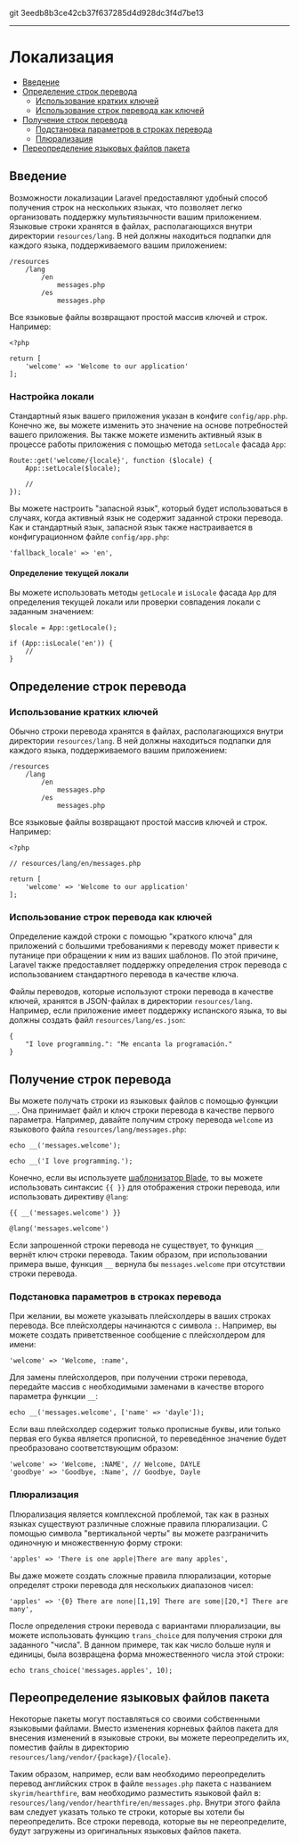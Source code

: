 git 3eedb8b3ce42cb37f637285d4d928dc3f4d7be13

---

# Локализация

- [Введение](#introduction)
- [Определение строк перевода](#defining-translation-strings)
    - [Использование кратких ключей](#using-short-keys)
    - [Использование строк перевода как ключей](#using-translation-strings-as-keys)
- [Получение строк перевода](#retrieving-translation-strings)
    - [Подстановка параметров в строках перевода](#replacing-parameters-in-translation-strings)
    - [Плюрализация](#pluralization)
- [Переопределение языковых файлов пакета](#overriding-package-language-files)

<a name="introduction"></a>
## Введение

Возможности локализации Laravel предоставляют удобный способ получения строк на нескольких языках, что позволяет легко организовать поддержку мультиязычности вашим приложением. Языковые строки хранятся в файлах, располагающихся внутри директории `resources/lang`. В ней должны находиться подпапки для каждого языка, поддерживаемого вашим приложением:

    /resources
        /lang
            /en
                messages.php
            /es
                messages.php

Все языковые файлы возвращают простой массив ключей и строк. Например:

    <?php

    return [
        'welcome' => 'Welcome to our application'
    ];

### Настройка локали

Стандартный язык вашего приложения указан в конфиге `config/app.php`. Конечно же, вы можете изменить это значение на основе потребностей вашего приложения. Вы также можете изменить активный язык в процессе работы приложения с помощью метода `setLocale` фасада `App`:

    Route::get('welcome/{locale}', function ($locale) {
        App::setLocale($locale);

        //
    });

Вы можете настроить "запасной язык", который будет использоваться в случаях, когда активный язык не содержит заданной строки перевода. Как и стандартный язык, запасной язык также настраивается в конфигурационном файле `config/app.php`:

    'fallback_locale' => 'en',

#### Определение текущей локали

Вы можете использовать методы `getLocale` и `isLocale` фасада `App` для определения текущей локали или проверки совпадения локали с заданным значением:

    $locale = App::getLocale();

    if (App::isLocale('en')) {
        //
    }

<a name="defining-translation-strings"></a>
## Определение строк перевода

<a name="using-short-keys"></a>
### Использование кратких ключей

Обычно строки перевода хранятся в файлах, располагающихся внутри директории `resources/lang`. В ней должны находиться подпапки для каждого языка, поддерживаемого вашим приложением:

    /resources
        /lang
            /en
                messages.php
            /es
                messages.php

Все языковые файлы возвращают простой массив ключей и строк. Например:

    <?php

    // resources/lang/en/messages.php

    return [
        'welcome' => 'Welcome to our application'
    ];

<a name="using-translation-strings-as-keys"></a>
### Использование строк перевода как ключей

Определение каждой строки с помощью "краткого ключа" для приложений с большими требованиями к переводу может привести к путанице при обращении к ним из ваших шаблонов. По этой причине, Laravel также предоставляет поддержку определения строк перевода с использованием стандартного перевода в качестве ключа.

Файлы переводов, которые используют строки перевода в качестве ключей, хранятся в JSON-файлах в директории `resources/lang`. Например, если приложение имеет поддержку испанского языка, то вы должны создать файл `resources/lang/es.json`:

    {
        "I love programming.": "Me encanta la programación."
    }

<a name="retrieving-translation-strings"></a>
## Получение строк перевода

Вы можете получать строки из языковых файлов с помощью функции `__`. Она принимает файл и ключ строки перевода в качестве первого параметра. Например, давайте получим строку перевода `welcome` из языкового файла `resources/lang/messages.php`:

    echo __('messages.welcome');

    echo __('I love programming.');

Конечно, если вы используете [шаблонизатор Blade](/docs/{{version}}/blade), то вы можете использовать синтаксис `{{ }}` для отображения строки перевода, или использовать директиву `@lang`:

    {{ __('messages.welcome') }}

    @lang('messages.welcome')

Если запрошенной строки перевода не существует, то функция `__` вернёт ключ строки перевода. Таким образом, при использовании примера выше, функция `__` вернула бы `messages.welcome` при отсутствии строки перевода.

<a name="replacing-parameters-in-translation-strings"></a>
### Подстановка параметров в строках перевода

При желании, вы можете указывать плейсхолдеры в ваших строках перевода. Все плейсхолдеры начинаются с символа `:`. Например, вы можете создать приветственное сообщение с плейсхолдером для имени:

    'welcome' => 'Welcome, :name',

Для замены плейсхолдеров, при получении строки перевода, передайте массив с необходимыми заменами в качестве второго параметра функции `__`:

    echo __('messages.welcome', ['name' => 'dayle']);

Если ваш плейсхолдер содержит только прописные буквы, или только первая его буква является прописной, то переведённое значение будет преобразовано соответствующим образом:

    'welcome' => 'Welcome, :NAME', // Welcome, DAYLE
    'goodbye' => 'Goodbye, :Name', // Goodbye, Dayle


<a name="pluralization"></a>
### Плюрализация

Плюрализация является комплексной проблемой, так как в разных языках существуют различные сложные правила плюрализации. С помощью символа "вертикальной черты" вы можете разграничить одиночную и множественную форму строки:

    'apples' => 'There is one apple|There are many apples',

Вы даже можете создать сложные правила плюрализации, которые определят строки перевода для нескольких диапазонов чисел:

    'apples' => '{0} There are none|[1,19] There are some|[20,*] There are many',

После определения строки перевода с вариантами плюрализации, вы можете использовать функцию `trans_choice` для получения строки для заданного "числа". В данном примере, так как число больше нуля и единицы, была возвращена форма множественного числа этой строки:

    echo trans_choice('messages.apples', 10);

<a name="overriding-package-language-files"></a>
## Переопределение языковых файлов пакета

Некоторые пакеты могут поставляться со своими собственными языковыми файлами. Вместо изменения корневых файлов пакета для внесения изменений в языковые строки, вы можете переопределить их, поместив файлы в директорию `resources/lang/vendor/{package}/{locale}`.

Таким образом, например, если вам необходимо переопределить перевод английских строк в файле `messages.php` пакета с названием `skyrim/hearthfire`, вам необходимо разместить языковой файл в: `resources/lang/vendor/hearthfire/en/messages.php`. Внутри этого файла вам следует указать только те строки, которые вы хотели бы переопределить. Все строки перевода, которые вы не переопределите, будут загружены из оригинальных языковых файлов пакета.
